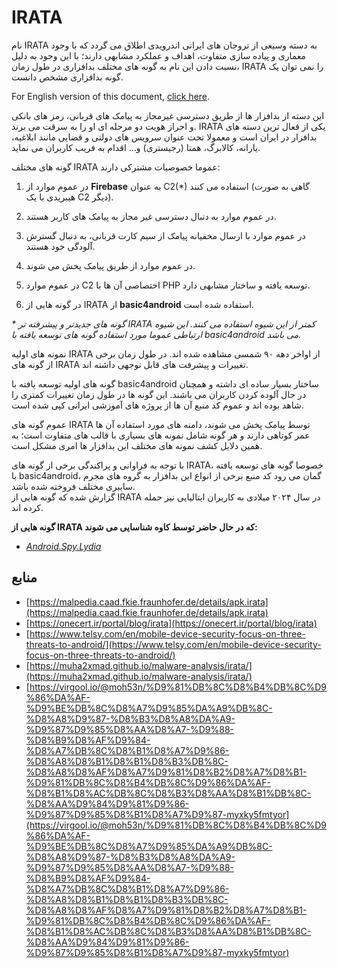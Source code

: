 
# IRATA  
نام IRATA به دسته وسیعی از تروجان های ایرانی اندرویدی اطلاق می گردد که با وجود معماری و پیاده سازی متفاوت، اهداف و عملکرد مشابهی دارند؛ با این وجود به دلیل نسبت دادن این نام به گونه های مختلف بدافزاری در طول زمان، IRATA را نمی توان یک گونه بدافزاری مشخص دانست.  

For English version of this document, [click here](https://github.com/Nooshdaroo-Code/Kaveh/blob/main/docs/malware/IRATA/README.md).  

این دسته از بدافزار ها از طریق دسترسی غیرمجاز به پیامک های قربانی، رمز های بانکی و احراز هویت دو مرحله ای او را به سرقت می برند. IRATA یکی از فعال ترین دسته های بدافزار در ایران است و معمولا تحت عنوان سرویس های دولتی و قضایی مانند ابلاغیه، یارانه، کالابرگ، همتا (رجیستری) و… اقدام به فریب کاربران می نماید.  

گونه های مختلف IRATA عموما خصوصیات مشترکی دارند:  

1.  در عموم موارد از **Firebase** به عنوان C2(*) استفاده می کنند (گاهی به صورت هیبریدی با یک C2 دیگر).
    
2.  در عموم موارد به دنبال دسترسی غیر مجاز به پیامک های کاربر هستند.
    
3.  در عموم موارد با ارسال مخفیانه پیامک از سیم کارت قربانی، به دنبال گسترش آلودگی خود هستند.
    
4.  در عموم موارد از طریق پیامک پخش می شوند.
    
5.  در عموم موارد C2 اختصاصی آن ها با PHP توسعه یافته و ساختار مشابهی دارد.
    
6.  در گونه هایی از IRATA از **basic4android** استفاده شده است.
    
_* گونه های جدیدتر و پیشرفته تر IRATA کمتر از این شیوه استفاده می کنند. این شیوه ارتباطی عموما مورد استفاده گونه های توسعه یافته با basic4android می باشد._  

نمونه های اولیه IRATA از اواخر دهه ۹۰ شمسی مشاهده شده اند. در طول زمان برخی از گونه های IRATA تغییرات و پیشرفت های قابل توجهی داشته اند.  

گونه های اولیه توسعه یافته با basic4android ساختار بسیار ساده ای داشته و همچنان در حال آلوده کردن کاربران می باشند. این گونه ها در طول زمان تغییرات کمتری را شاهد بوده اند و عموم کد منبع آن ها از پروژه های آموزشی ایرانی کپی شده است.  

عموم گونه های IRATA توسط پیامک پخش می شوند، دامنه های مورد استفاده آن ها عمر کوتاهی دارند و هر گونه شامل نمونه های بسیاری با قالب های متفاوت است؛ به همین دلایل کشف نمونه های مختلف این بدافزار ها امری مشکل است.  

با توجه به فراوانی و پراکندگی برخی از گونه های IRATA، خصوصا گونه های توسعه یافته با basic4android، گمان می رود کد منبع برخی از انواع این بدافزار به گروه های مجرم سایبری مختلف فروخته شده باشد.  
گزارش شده که گونه هایی از IRATA در سال ۲۰۲۴ میلادی به کاربران ایتالیایی نیز حمله کرده اند.  

**گونه هایی از IRATA که در حال حاضر توسط کاوه شناسایی می شوند:**

-   _[Android.Spy.Lydia](https://github.com/Nooshdaroo-Code/Kaveh/blob/main/docs/malware/Android.Spy.Lydia/README-fa.md)_

## منابع
- [https://malpedia.caad.fkie.fraunhofer.de/details/apk.irata](https://malpedia.caad.fkie.fraunhofer.de/details/apk.irata)
- [https://onecert.ir/portal/blog/irata](https://onecert.ir/portal/blog/irata)
- [https://www.telsy.com/en/mobile-device-security-focus-on-three-threats-to-android/](https://www.telsy.com/en/mobile-device-security-focus-on-three-threats-to-android/)
- [https://muha2xmad.github.io/malware-analysis/irata/](https://muha2xmad.github.io/malware-analysis/irata/)
- [https://virgool.io/@moh53n/%D9%81%DB%8C%D8%B4%DB%8C%D9%86%DA%AF-%D9%BE%DB%8C%D8%A7%D9%85%DA%A9%DB%8C-%D8%A8%D9%87-%D8%B3%D8%A8%DA%A9-%D9%87%D9%85%D8%AA%D8%A7-%D9%88-%D8%B9%D8%AF%D9%84-%D8%A7%DB%8C%D8%B1%D8%A7%D9%86-%D8%A8%D8%B1%D8%B1%D8%B3%DB%8C-%D8%A8%D8%AF%D8%A7%D9%81%D8%B2%D8%A7%D8%B1-%D9%81%DB%8C%D8%B4%DB%8C%D9%86%DA%AF-%D8%B1%D8%AC%DB%8C%D8%B3%D8%AA%D8%B1%DB%8C-%D8%AA%D9%84%D9%81%D9%86-%D9%87%D9%85%D8%B1%D8%A7%D9%87-myxky5fmtyor](https://virgool.io/@moh53n/%D9%81%DB%8C%D8%B4%DB%8C%D9%86%DA%AF-%D9%BE%DB%8C%D8%A7%D9%85%DA%A9%DB%8C-%D8%A8%D9%87-%D8%B3%D8%A8%DA%A9-%D9%87%D9%85%D8%AA%D8%A7-%D9%88-%D8%B9%D8%AF%D9%84-%D8%A7%DB%8C%D8%B1%D8%A7%D9%86-%D8%A8%D8%B1%D8%B1%D8%B3%DB%8C-%D8%A8%D8%AF%D8%A7%D9%81%D8%B2%D8%A7%D8%B1-%D9%81%DB%8C%D8%B4%DB%8C%D9%86%DA%AF-%D8%B1%D8%AC%DB%8C%D8%B3%D8%AA%D8%B1%DB%8C-%D8%AA%D9%84%D9%81%D9%86-%D9%87%D9%85%D8%B1%D8%A7%D9%87-myxky5fmtyor)
